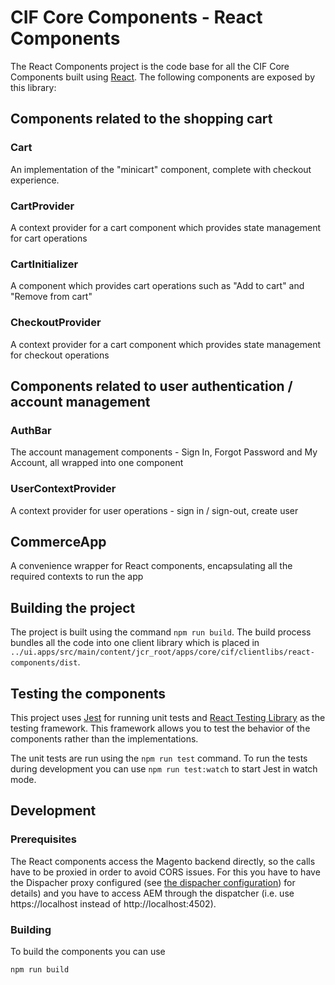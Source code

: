 # CIF Core Components - React Components

The React Components project is the code base for all the CIF Core Components built using [React](https://reactjs.org/). The following components are exposed by this library:

## Components related to the shopping cart

### Cart

An implementation of the "minicart" component, complete with checkout experience.

### CartProvider

A context provider for a cart component which provides state management for cart operations

### CartInitializer

A component which provides cart operations such as "Add to cart" and "Remove from cart"

### CheckoutProvider

A context provider for a cart component which provides state management for checkout operations

## Components related to user authentication / account management

### AuthBar

The account management components - Sign In, Forgot Password and My Account, all wrapped into one component

### UserContextProvider

A context provider for user operations - sign in / sign-out, create user

## CommerceApp

A convenience wrapper for React components, encapsulating all the required contexts to run the app

## Building the project

The project is built using the command `npm run build`. The build process bundles all the code into one client library which is placed in `../ui.apps/src/main/content/jcr_root/apps/core/cif/clientlibs/react-components/dist`.

## Testing the components

This project uses [Jest](https://jestjs.io/) for running unit tests and [React Testing Library](https://testing-library.com/docs/react-testing-library/intro) as the testing framework. This framework allows you to test the behavior of the components rather than the implementations.

The unit tests are run using the `npm run test` command. To run the tests during development you can use `npm run test:watch` to start Jest in watch mode.

## Development

### Prerequisites

The React components access the Magento backend directly, so the calls have to be proxied in order to avoid CORS issues. For this you have to have the Dispacher proxy configured (see [the dispacher configuration](../dispatcher)) for details) and you have to access AEM through the dispatcher (i.e. use https://localhost instead of http://localhost:4502).

### Building

To build the components you can use

```
npm run build
```
